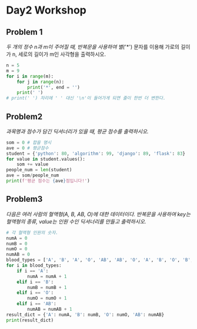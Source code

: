 # Day2 Workshop

## Problem 1

*두 개의 정수 n과 m이 주어질 때, 반복문을 사용하여 별(*'*') 문자를 이용해 가로의 길이가 n, 세로의 길이가 m인 사각형을 출력하시오.

```python
n = 5
m = 9
for i in range(m):
    for j in range(n):
        print('*', end = '')
    print(' ')
# print(' ') 자리에 ' ' 대신 '\n'이 들어가게 되면 줄이 한번 더 변한다.    
```

## Problem2

*과목명과 점수가 담긴 딕셔너리가 있을 때, 평균 점수를 출력하시오.*

```python
som = 0 # 합을 명시
ave = 0 # 평균점수
student = {'python': 80, 'algorithm': 99, 'django': 89, 'flask': 83}
for value in student.values():
    som += value
people_num = len(student)
ave = som/people_num
print(f'평균 점수는 {ave}점입니다!')
```

## Problem3

*다음은 여러 사람의 혈액형(A, B, AB, O)에 대한 데이터이다. 반복문을 사용하여 key는 혈액형의 종류, value는 인원 수인 딕셔너리를 만들고 출력하시오.*

```python
# 각 혈액형 인원의 숫자.
numA = 0
numB = 0
numO = 0
numAB = 0
blood_types = ['A', 'B', 'A', 'O', 'AB', 'AB', 'O', 'A', 'B', 'O', 'B', 'AB']
for i in blood_types:
    if i == 'A':
        numA = numA + 1
    elif i == 'B':
        numB = numB + 1
    elif i == 'O':
        numO = numO + 1
    elif i == 'AB':
        numAB = numAB + 1
result_dict = {'A': numA, 'B': numB, 'O': numO, 'AB': numAB}
print(result_dict)
```









